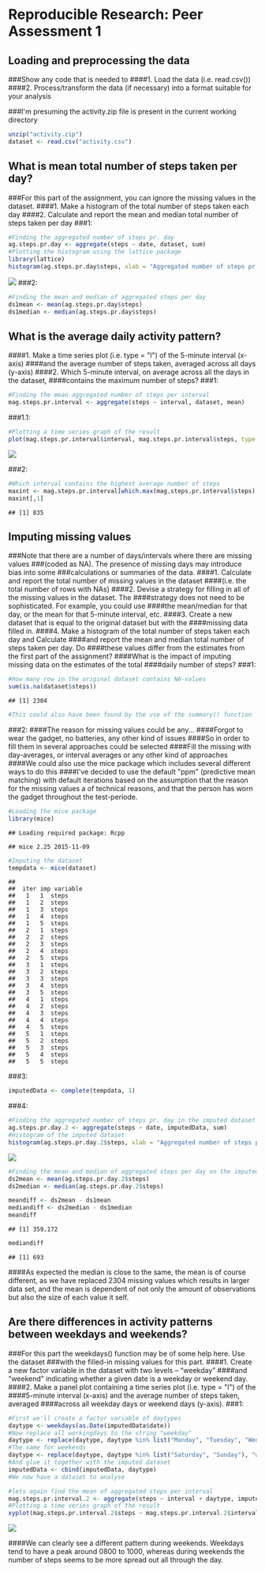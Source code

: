 # Reproducible Research: Peer Assessment 1


## Loading and preprocessing the data
###Show any code that is needed to
####1. Load the data (i.e. read.csv())
####2. Process/transform the data (if necessary) into a format suitable for your analysis

###I'm presuming the activity.zip file is present in the current working directory

```r
unzip("activity.zip")
dataset <- read.csv("activity.csv")
```

## What is mean total number of steps taken per day?
###For this part of the assignment, you can ignore the missing values in the dataset.
####1. Make a histogram of the total number of steps taken each day
####2. Calculate and report the mean and median total number of steps taken per day
###1:

```r
#Finding the aggregated number of steps pr. day
ag.steps.pr.day <- aggregate(steps ~ date, dataset, sum)
#Plotting the histogram using the lattice package
library(lattice)
histogram(ag.steps.pr.day$steps, xlab = "Aggregated number of steps pr. day", ylab = "Frequency of observations", nint = 21)
```

![](PA1_template_files/figure-html/unnamed-chunk-2-1.png)
###2:

```r
#Finding the mean and median of aggregated steps per day
ds1mean <- mean(ag.steps.pr.day$steps)
ds1median <- median(ag.steps.pr.day$steps)
```


## What is the average daily activity pattern?
####1. Make a time series plot (i.e. type = "l") of the 5-minute interval (x-axis)
####and the average number of steps taken, averaged across all days (y-axis)
####2. Which 5-minute interval, on average across all the days in the dataset,
####contains the maximum number of steps?
###1:

```r
#Finding the mean aggregated number of steps per interval
mag.steps.pr.interval <- aggregate(steps ~ interval, dataset, mean)
```
###1.1:

```r
#Plotting a time series graph of the result
plot(mag.steps.pr.interval$interval, mag.steps.pr.interval$steps, type = "l", ylab = "Avg. number of steps", xlab = "Time intervals", xlim = c(0, 2400), lab = c(12,4,0))
```

![](PA1_template_files/figure-html/unnamed-chunk-5-1.png)

###2:

```r
#Which interval contains the highest average number of steps
maxint <- mag.steps.pr.interval[which.max(mag.steps.pr.interval$steps),]
maxint[,1]
```

```
## [1] 835
```

## Imputing missing values
###Note that there are a number of days/intervals where there are missing values
###(coded as NA). The presence of missing days may introduce bias into some
###calculations or summaries of the data.
####1. Calculate and report the total number of missing values in the dataset
####(i.e. the total number of rows with NAs)
####2. Devise a strategy for filling in all of the missing values in the dataset. The
####strategy does not need to be sophisticated. For example, you could use
####the mean/median for that day, or the mean for that 5-minute interval, etc.
####3. Create a new dataset that is equal to the original dataset but with the
####missing data filled in.
####4. Make a histogram of the total number of steps taken each day and Calculate
####and report the mean and median total number of steps taken per day. Do
####these values differ from the estimates from the first part of the assignment?
####What is the impact of imputing missing data on the estimates of the total
####daily number of steps?
###1:

```r
#How many row in the original dataset contains NA-values
sum(is.na(dataset$steps))
```

```
## [1] 2304
```

```r
#This could also have been found by the use of the summary() function
```
###2:
####The reason for missing values could be any...
####Forgot to wear the gadget, no batteries, any other kind of issues
####So in order to fill them in several approaches could be selected
####Fill the missing with day-averages, or interval averages or any other kind of approaches
####We could also use the mice package which includes several different ways to do this
####I've decided to use the default "ppm" (predictive mean matching) with default iterations based on the assumption that the reason for the missing values a of technical reasons, and that the person has worn the gadget throughout the test-periode.

```r
#Loading the mice package
library(mice)
```

```
## Loading required package: Rcpp
```

```
## mice 2.25 2015-11-09
```

```r
#Imputing the dataset
tempdata <- mice(dataset)
```

```
## 
##  iter imp variable
##   1   1  steps
##   1   2  steps
##   1   3  steps
##   1   4  steps
##   1   5  steps
##   2   1  steps
##   2   2  steps
##   2   3  steps
##   2   4  steps
##   2   5  steps
##   3   1  steps
##   3   2  steps
##   3   3  steps
##   3   4  steps
##   3   5  steps
##   4   1  steps
##   4   2  steps
##   4   3  steps
##   4   4  steps
##   4   5  steps
##   5   1  steps
##   5   2  steps
##   5   3  steps
##   5   4  steps
##   5   5  steps
```
###3:

```r
imputedData <- complete(tempdata, 1)
```
###4:

```r
#Finding the aggregated number of steps pr. day in the imputed dataset
ag.steps.pr.day.2 <- aggregate(steps ~ date, imputedData, sum)
#Histogram of the imputed dataset
histogram(ag.steps.pr.day.2$steps, xlab = "Aggregated number of steps pr. day", ylab = "Frequency of observations", nint = 21)
```

![](PA1_template_files/figure-html/unnamed-chunk-10-1.png)

```r
#Finding the mean and median of aggregated steps per day on the imputed dataset
ds2mean <- mean(ag.steps.pr.day.2$steps)
ds2median <- median(ag.steps.pr.day.2$steps)

meandiff <- ds2mean - ds1mean
mediandiff <- ds2median - ds1median
meandiff
```

```
## [1] 359.172
```

```r
mediandiff
```

```
## [1] 693
```

####As expected the median is close to the same, the mean is of course different, as we have replaced 2304 missing values which results in larger data set, and the mean is dependent of not only the amount of observations but also the size of each value it self.

## Are there differences in activity patterns between weekdays and weekends?
###For this part the weekdays() function may be of some help here. Use the dataset
###with the filled-in missing values for this part.
####1. Create a new factor variable in the dataset with two levels – “weekday”
####and “weekend” indicating whether a given date is a weekday or weekend day.
####2. Make a panel plot containing a time series plot (i.e. type = "l") of the
####5-minute interval (x-axis) and the average number of steps taken, averaged
####across all weekday days or weekend days (y-axis).
###1:

```r
#First we'll create a factor variable of daytypes
daytype <- weekdays(as.Date(imputedData$date))
#Now replace all workingdays to the string "weekday"
daytype <- replace(daytype, daytype %in% list("Monday", "Tuesday", "Wednesday", "Thursday", "Friday"), "weekday")
#The same for weekends
daytype <- replace(daytype, daytype %in% list("Saturday", "Sunday"), "weekend")
#And glue it together with the imputed dataset
imputedData <- cbind(imputedData, daytype)
#We now have a dataset to analyse
```

```r
#lets again find the mean of aggregated steps per interval
mag.steps.pr.interval.2 <- aggregate(steps ~ interval + daytype, imputedData, mean)
#Plotting a time series graph of the result
xyplot(mag.steps.pr.interval.2$steps ~ mag.steps.pr.interval.2$interval | daytype, data=mag.steps.pr.interval.2, type = "l", layout=c(1,2), xlab = "Intervals", ylab = "Aggr. number of steps")
```

![](PA1_template_files/figure-html/unnamed-chunk-12-1.png)

####We can clearly see a different pattern during weekends. Weekdays tend to have a peak around 0800 to 1000, whereas during weekends the number of steps seems to be more spread out all through the day.

